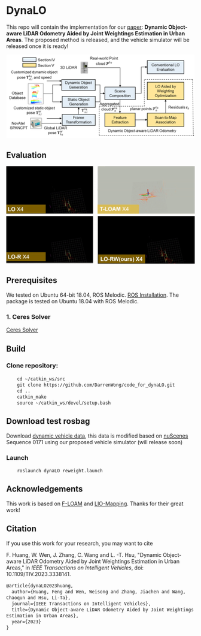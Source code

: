 # DynaLO

This repo will contain the implementation for our [paper](https://ieeexplore.ieee.org/document/10337805): **Dynamic Object-aware LiDAR Odometry Aided by Joint Weightings Estimation in Urban Areas**. The proposed method is released, and the vehicle simulator will be released once it is ready!

<p align="center">
  <img width="712pix" src="img/system_overview.png">
</p>

## Evaluation

<p align="center">
  <img width="712pix" src="img/demo.gif">
</p>

## Prerequisites

We tested on Ubuntu 64-bit 18.04, ROS Melodic. [ROS Installation](http://wiki.ros.org/ROS/Installation). The package is tested on Ubuntu 18.04 with ROS Melodic. 

### 1. **Ceres Solver** 
[Ceres Solver](http://ceres-solver.org/installation.html)



## Build
### Clone repository:
```
    cd ~/catkin_ws/src
    git clone https://github.com/DarrenWong/code_for_dynaLO.git
    cd ..
    catkin_make
    source ~/catkin_ws/devel/setup.bash
```
## Download test rosbag
Download [dynamic vehicle data](https://www.dropbox.com/scl/fi/j1ddn5yx89nsog82qycsc/dynamic_nuscene_0171.bag?rlkey=cn68y9exz9oyw06gbazgr6her&dl=0), this data is modified based on [nuScenes](https://www.nuscenes.org/) Sequence 0171 using our proposed vehicle simulator (will release soon) 


### Launch
```
    roslaunch dynaLO reweight.launch
```


## Acknowledgements
This work is based on [F-LOAM](https://github.com/wh200720041/floam) and [LIO-Mapping](https://github.com/hyye/lio-mapping). Thanks for their great work!


## Citation
If you use this work for your research, you may want to cite

F. Huang, W. Wen, J. Zhang, C. Wang and L. -T. Hsu, "Dynamic Object-aware LiDAR Odometry Aided by Joint Weightings Estimation in Urban Areas," in _IEEE Transactions on Intelligent Vehicles_, doi: 10.1109/TIV.2023.3338141.

```
@article{dynaLO2023huang,
  author={Huang, Feng and Wen, Weisong and Zhang, Jiachen and Wang, Chaoqun and Hsu, Li-Ta},
  journal={IEEE Transactions on Intelligent Vehicles},
  title={Dynamic Object-aware LiDAR Odometry Aided by Joint Weightings Estimation in Urban Areas}, 
  year={2023}
}
